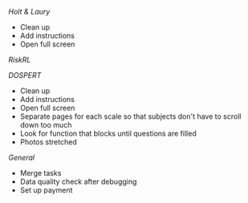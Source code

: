 *Holt & Laury*
* Clean up
* Add instructions
* Open full screen

*RiskRL*


*DOSPERT* 
* Clean up
* Add instructions
* Open full screen
* Separate pages for each scale so that subjects don't have to scroll down too much
* Look for function that blocks until questions are filled 
* Photos stretched 

*General*
* Merge tasks 
* Data quality check after debugging 
* Set up payment 
 

